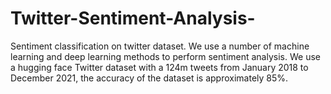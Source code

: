 # Twitter-Sentiment-Analysis-
Sentiment classification on twitter dataset. We use  a number of machine learning and deep learning methods to perform sentiment analysis.  We use a hugging face Twitter dataset with a 124m tweets from January 2018 to December  2021, the accuracy of the dataset is approximately 85%.
